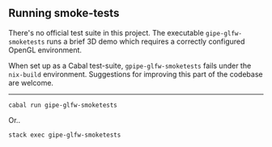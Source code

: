 ## Running smoke-tests

There's no official test suite in this project.
The executable `gipe-glfw-smoketests` runs a brief 3D demo which requires a correctly configured OpenGL environment.

When set up as a Cabal test-suite, `gpipe-glfw-smoketests` fails under the `nix-build` environment.
Suggestions for improving this part of the codebase are welcome.

---

`cabal run gipe-glfw-smoketests`

Or..

`stack exec gipe-glfw-smoketests`
